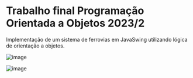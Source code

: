 # Trabalho final Programação Orientada a Objetos  2023/2

Implementação de um sistema de ferrovias em JavaSwing utilizando lógica de orientação a objetos.

![image](https://github.com/user-attachments/assets/cbfe616e-4f3c-41fa-a0ff-7266a8572df8)



![image](https://github.com/user-attachments/assets/da550c36-84fe-4df8-8b09-597776601a9e)

